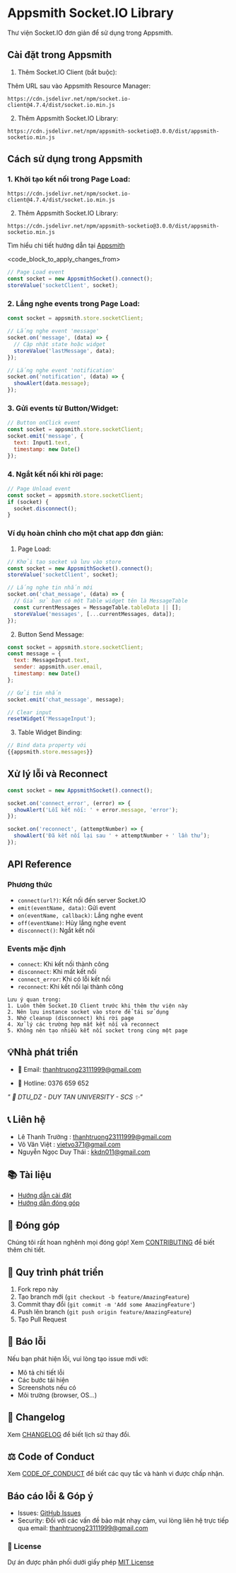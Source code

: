 # Appsmith Socket.IO Library

Thư viện Socket.IO đơn giản để sử dụng trong Appsmith.





## Cài đặt trong Appsmith

1. Thêm Socket.IO Client (bắt buộc):

Thêm URL sau vào Appsmith Resource Manager:
```
https://cdn.jsdelivr.net/npm/socket.io-client@4.7.4/dist/socket.io.min.js
```

2. Thêm Appsmith Socket.IO Library:
```
https://cdn.jsdelivr.net/npm/appsmith-socketio@3.0.0/dist/appsmith-socketio.min.js
```

## Cách sử dụng trong Appsmith

### 1. Khởi tạo kết nối trong Page Load:
```
https://cdn.jsdelivr.net/npm/socket.io-client@4.7.4/dist/socket.io.min.js
```

2. Thêm Appsmith Socket.IO Library:
```
https://cdn.jsdelivr.net/npm/appsmith-socketio@3.0.0/dist/appsmith-socketio.min.js
```

Tìm hiểu chi tiết hướng dẫn tại [Appsmith](https://docs.appsmith.com/core-concepts/writing-code/ext-libraries#prerequisites)



<code_block_to_apply_changes_from>

```javascript
// Page Load event
const socket = new AppsmithSocket().connect();
storeValue('socketClient', socket);
```

### 2. Lắng nghe events trong Page Load:

```javascript
const socket = appsmith.store.socketClient;

// Lắng nghe event 'message'
socket.on('message', (data) => {
  // Cập nhật state hoặc widget
  storeValue('lastMessage', data);
});

// Lắng nghe event 'notification'
socket.on('notification', (data) => {
  showAlert(data.message);
});
```

### 3. Gửi events từ Button/Widget:

```javascript
// Button onClick event
const socket = appsmith.store.socketClient;
socket.emit('message', {
  text: Input1.text,
  timestamp: new Date()
});
```

### 4. Ngắt kết nối khi rời page:

```javascript
// Page Unload event
const socket = appsmith.store.socketClient;
if (socket) {
  socket.disconnect();
}
```

### Ví dụ hoàn chỉnh cho một chat app đơn giản:

1. Page Load:

```javascript
// Khởi tạo socket và lưu vào store
const socket = new AppsmithSocket().connect();
storeValue('socketClient', socket);

// Lắng nghe tin nhắn mới
socket.on('chat_message', (data) => {
  // Giả sử bạn có một Table widget tên là MessageTable
  const currentMessages = MessageTable.tableData || [];
  storeValue('messages', [...currentMessages, data]);
});
```

2. Button Send Message:

```javascript
const socket = appsmith.store.socketClient;
const message = {
  text: MessageInput.text,
  sender: appsmith.user.email,
  timestamp: new Date()
};

// Gửi tin nhắn
socket.emit('chat_message', message);

// Clear input
resetWidget('MessageInput');
```

3. Table Widget Binding:

```javascript
// Bind data property với
{{appsmith.store.messages}}
```

## Xử lý lỗi và Reconnect

```javascript
const socket = new AppsmithSocket().connect();

socket.on('connect_error', (error) => {
  showAlert('Lỗi kết nối: ' + error.message, 'error');
});

socket.on('reconnect', (attemptNumber) => {
  showAlert('Đã kết nối lại sau ' + attemptNumber + ' lần thử');
});
```

## API Reference

### Phương thức
- `connect(url?)`: Kết nối đến server Socket.IO
- `emit(eventName, data)`: Gửi event
- `on(eventName, callback)`: Lắng nghe event
- `off(eventName)`: Hủy lắng nghe event
- `disconnect()`: Ngắt kết nối

### Events mặc định
- `connect`: Khi kết nối thành công
- `disconnect`: Khi mất kết nối
- `connect_error`: Khi có lỗi kết nối
- `reconnect`: Khi kết nối lại thành công

```
Lưu ý quan trọng:
1. Luôn thêm Socket.IO Client trước khi thêm thư viện này
2. Nên lưu instance socket vào store để tái sử dụng
3. Nhớ cleanup (disconnect) khi rời page
4. Xử lý các trường hợp mất kết nối và reconnect
5. Không nên tạo nhiều kết nối socket trong cùng một page
```

## 💡Nhà phát triển

- 📧 Email: thanhtruong23111999@gmail.com

- 📱 Hotline: 0376 659 652

*" 🏫 DTU_DZ - DUY TAN UNIVERSITY - SCS ✨"*

## 📞 Liên hệ
- Lê Thanh Trường       :  <u>thanhtruong23111999@gmail.com</u>
- Võ Văn Việt           :  <u>vietvo371@gmail.com</u>
- Nguyễn Ngọc Duy Thái  :  <u>kkdn011@gmail.com</u>

## 📚 Tài liệu
- [Hướng dẫn cài đặt](docs/setup.md)
- [Hướng dẫn đóng góp](/CONTRIBUTING.md)

## 🤝 Đóng góp
Chúng tôi rất hoan nghênh mọi đóng góp! Xem [CONTRIBUTING](CONTRIBUTING.md) để biết thêm chi tiết.

## 🔄 Quy trình phát triển
1. Fork repo này
2. Tạo branch mới (`git checkout -b feature/AmazingFeature`)
3. Commit thay đổi (`git commit -m 'Add some AmazingFeature'`)
4. Push lên branch (`git push origin feature/AmazingFeature`) 
5. Tạo Pull Request

## 🐛 Báo lỗi
Nếu bạn phát hiện lỗi, vui lòng tạo issue mới với:
- Mô tả chi tiết lỗi
- Các bước tái hiện
- Screenshots nếu có
- Môi trường (browser, OS...)

## 📜 Changelog
Xem [CHANGELOG](CHANGELOG.md) để biết lịch sử thay đổi.

## ⚖️ Code of Conduct
Xem [CODE_OF_CONDUCT](CODE_OF_CONDUCT.md) để biết các quy tắc và hành vi được chấp nhận.

## Báo cáo lỗi & Góp ý
- Issues: [GitHub Issues](https://github.com/Truongpyeo/DTURelifeLink/issues)
- Security: Đối với các vấn đề bảo mật nhạy cảm, vui lòng liên hệ trực tiếp qua email: <u>thanhtruong23111999@gmail.com</u>


### 📝 License
Dự án được phân phối dưới giấy phép [MIT License](LICENSE)